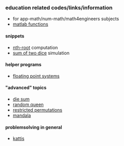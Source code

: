 ### education related codes/links/information

- for app-math/num-math/math4engineers subjects
- [matlab functions](_matlabfuns/readme.md)

#### snippets
- [nth-root](_nthroots/readme.md) computation
- [sum of two dice](_simulation-sumdice/readme.md) simulation

#### helper programs
- [floating point systems](_floatsys/readme.md)

#### "advanced" topics
- [die sum](_diesum/readme.md)
- [random queen](_randomqueen/readme.md)
- [restricted permutations](_restricted_perm/readme.md)
- [mandala](_mandala/readme.md)


#### problemsolving in general
- [kattis](_test_your_knowledge/readme.md)